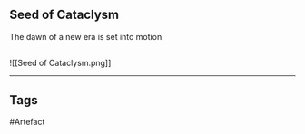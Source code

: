## Seed of Cataclysm
The dawn of a new era is set into motion
## 
![[Seed of Cataclysm.png]]

---
## Tags
#Artefact